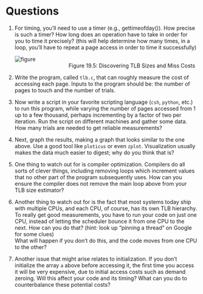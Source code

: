 # Questions

1.  For timing, you’ll need to use a timer (e.g., gettimeofday()). How precise
    is such a timer? How long does an operation have to take in order for you
    to time it precisely? (this will help determine how many times, in a loop,
    you’ll have to repeat a page access in order to time it successfully)

    ![figure](https://github.com/LambdaBooy/bsys-ws1819/blob/master/HW4/Chapter19_Paging_Faster_Translations/figure.png "Figure 19.5: Discovering TLB Sizes and Miss Costs")  
    &nbsp;&nbsp;&nbsp;&nbsp;&nbsp;&nbsp;&nbsp;&nbsp;&nbsp;&nbsp;&nbsp;&nbsp;&nbsp;&nbsp;&nbsp;&nbsp;&nbsp;&nbsp;&nbsp;&nbsp;&nbsp;&nbsp;&nbsp;&nbsp;&nbsp;&nbsp;&nbsp;&nbsp;&nbsp;&nbsp;&nbsp;&nbsp;&nbsp;&nbsp;&nbsp;&nbsp;Figure 19.5: Discovering TLB Sizes and Miss Costs

2.  Write the program, called `tlb.c`, that can roughly measure the cost of
    accessing each page. Inputs to the program should be: the number of pages to
    touch and the number of trials.

3.  Now write a script in your favorite scripting language (`csh`, `python`, etc.) to
    run this program, while varying the number of pages accessed from 1 up to
    a few thousand, perhaps incrementing by a factor of two per iteration. Run
    the script on different machines and gather some data. How many trials are
    needed to get reliable measurements?

4.  Next, graph the results, making a graph that looks similar to the one above.
    Use a good tool like `ploticus` or even `zplot`. Visualization usually makes
    the data much easier to digest; why do you think that is?

5.  One thing to watch out for is compiler optimization. Compilers do all sorts
    of clever things, including removing loops which increment values that no
    other part of the program subsequently uses. How can you ensure the compiler
    does not remove the main loop above from your TLB size estimator?

6.  Another thing to watch out for is the fact that most systems today ship with
    multiple CPUs, and each CPU, of course, has its own TLB hierarchy. To really
    get good measurements, you have to run your code on just one CPU,
    instead of letting the scheduler bounce it from one CPU to the next. How can
    you do that? (hint: look up “pinning a thread” on Google for some clues)  
    What will happen if you don’t do this, and the code moves from one CPU to
    the other?

7.  Another issue that might arise relates to initialization. If you don’t
    initialize the array `a` above before accessing it, the first time you
    access it will be very expensive, due to initial access costs such as demand
    zeroing. Will this affect your code and its timing? What can you do to
    counterbalance these potential costs?
